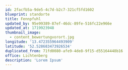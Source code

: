 ```yaml
---
id: 2facfb5a-9de5-4c7d-b2c7-321cf5fd1602
blueprint: standorte
title: Fennpfuhl
updated_by: 95e99389-87ef-46dc-89fe-516fc22e966e
updated_at: 1719923948
thumbnail_image:
  - content_bewertungvorort.jpg
longitude: '13.472355964493909'
latitude: '52.528683473926534'
duplicated_from: 71fd0080-afe9-4de8-9f15-d55164448b16
office: Lichtenberg
description: 'Lorem Ipsum'
---
```

